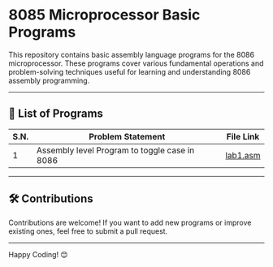 # 8085 Microprocessor Basic Programs

This repository contains basic assembly language programs for the 8086 microprocessor. These programs cover various fundamental operations and problem-solving techniques useful for learning and understanding 8086 assembly programming.

---

## 📂 List of Programs  

| S.N.  | Problem Statement | File Link |
|----|------------------|-----------|
| 1  | Assembly level Program to toggle case in 8086 | [lab1.asm](lab1.asm) |

---

## 🛠️ Contributions
Contributions are welcome! If you want to add new programs or improve existing ones, feel free to submit a pull request.

---
Happy Coding! 😊
